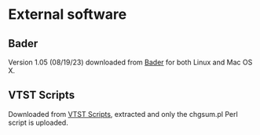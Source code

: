 # External software

## Bader
Version 1.05 (08/19/23) downloaded from [Bader](https://theory.cm.utexas.edu/henkelman/code/bader/) for both Linux and Mac OS X.

## VTST Scripts
Downloaded from [VTST Scripts](https://theory.cm.utexas.edu/vtsttools/scripts.html), extracted and only the chgsum.pl Perl script is uploaded.
